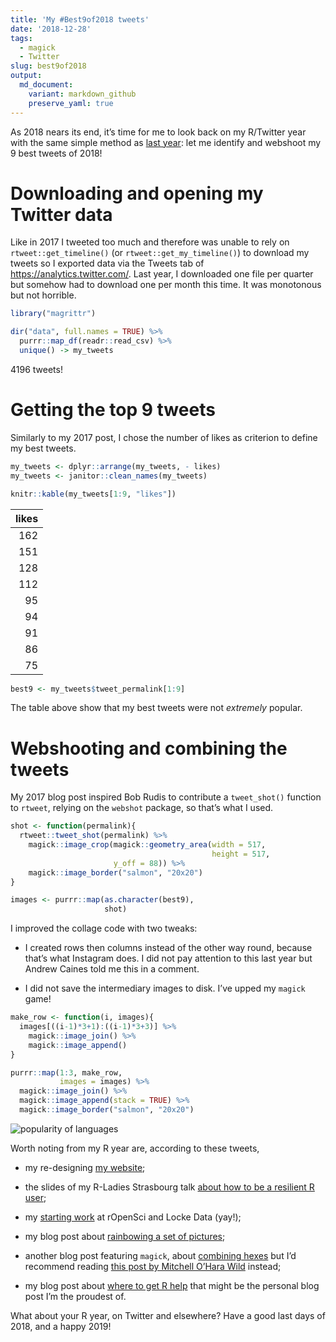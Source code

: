 ```yaml
---
title: 'My #Best9of2018 tweets'
date: '2018-12-28'
tags:
  - magick
  - Twitter
slug: best9of2018
output:
  md_document:
    variant: markdown_github
    preserve_yaml: true
---
```


As 2018 nears its end, it’s time for me to look back on my R/Twitter
year with the same simple method as [last
year](/2017/12/30/best9of2017/): let me identify and webshoot my 9 best
tweets of 2018!

<!--more-->
Downloading and opening my Twitter data
=======================================

Like in 2017 I tweeted too much and therefore was unable to rely on
`rtweet::get_timeline()` (or `rtweet::get_my_timeline()`) to download my
tweets so I exported data via the Tweets tab of
<https://analytics.twitter.com/>. Last year, I downloaded one file per
quarter but somehow had to download one per month this time. It was
monotonous but not horrible.

``` r
library("magrittr")

dir("data", full.names = TRUE) %>%
  purrr::map_df(readr::read_csv) %>%
  unique() -> my_tweets
```

4196 tweets!

Getting the top 9 tweets
========================

Similarly to my 2017 post, I chose the number of likes as criterion to
define my best tweets.

``` r
my_tweets <- dplyr::arrange(my_tweets, - likes)
my_tweets <- janitor::clean_names(my_tweets)

knitr::kable(my_tweets[1:9, "likes"])
```

|  likes|
|------:|
|    162|
|    151|
|    128|
|    112|
|     95|
|     94|
|     91|
|     86|
|     75|

``` r
best9 <- my_tweets$tweet_permalink[1:9]
```

The table above show that my best tweets were not *extremely* popular.

Webshooting and combining the tweets
====================================

My 2017 blog post inspired Bob Rudis to contribute a `tweet_shot()`
function to `rtweet`, relying on the `webshot` package, so that’s what I
used.

``` r
shot <- function(permalink){
  rtweet::tweet_shot(permalink) %>%
    magick::image_crop(magick::geometry_area(width = 517,
                                             height = 517,
                       y_off = 88)) %>%
    magick::image_border("salmon", "20x20")
}

images <- purrr::map(as.character(best9),
                     shot)
```

I improved the collage code with two tweaks:

-   I created rows then columns instead of the other way round, because
    that’s what Instagram does. I did not pay attention to this last
    year but Andrew Caines told me this in a comment.

-   I did not save the intermediary images to disk. I’ve upped my
    `magick` game!

``` r
make_row <- function(i, images){
  images[((i-1)*3+1):((i-1)*3+3)] %>%
    magick::image_join() %>%
    magick::image_append()
}

purrr::map(1:3, make_row,
           images = images) %>%
  magick::image_join() %>%
  magick::image_append(stack = TRUE) %>%
  magick::image_border("salmon", "20x20")
```


![popularity of languages](/figure/source/2018-12-28-best9of2018/best9.png)

Worth noting from my R year are, according to these tweets,

-   my re-designing [my website](https://masalmon.eu/);

-   the slides of my R-Ladies Strasbourg talk [about how to be a
    resilient R user](https://maelle.github.io/fluctuat_nec_mergitur/);

-   my [starting work](https://masalmon.eu/bio/) at rOpenSci and Locke
    Data (yay!);

-   my blog post about [rainbowing a set of
    pictures](https://masalmon.eu/2018/01/07/rainbowing/);

-   another blog post featuring `magick`, about [combining
    hexes](https://masalmon.eu/2018/02/22/hexcombine/) but I’d recommend
    reading [this post by Mitchell O’Hara
    Wild](https://blog.mitchelloharawild.com/blog/user-2018-feature-wall/)
    instead;

-   my blog post about [where to get R
    help](https://masalmon.eu/2018/07/22/wheretogethelp/) that might be
    the personal blog post I’m the proudest of.

What about your R year, on Twitter and elsewhere? Have a good last days
of 2018, and a happy 2019!
